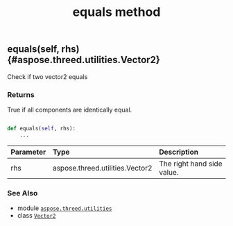 ﻿---
title: equals method
second_title: Aspose.3D for Python via .NET API References
description: 
type: docs
weight: 50
url: /python-net/aspose.threed.utilities/vector2/equals/
is_root: false
---

## equals(self, rhs) {#aspose.threed.utilities.Vector2}

Check if two vector2 equals


### Returns 


True if all components are identically equal.


```python

def equals(self, rhs):
    ...
```


| Parameter | Type | Description |
| :- | :- | :- |
| rhs | aspose.threed.utilities.Vector2 | The right hand side value. |



### See Also
* module [`aspose.threed.utilities`](../../)
* class [`Vector2`](/3d/python-net/aspose.threed.utilities/vector2)
